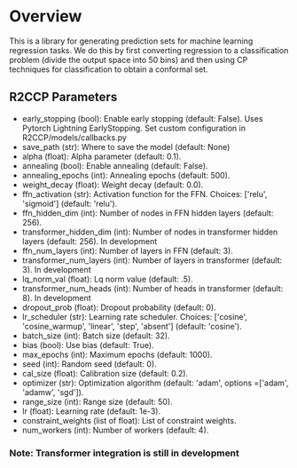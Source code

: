 # Overview
This is a library for generating prediction sets for machine learning regression tasks. 
We do this by first converting regression to a classification problem (divide the output space into 50 bins) and then using CP techniques for
classification to obtain a conformal set.

## R2CCP Parameters
- early_stopping (bool): Enable early stopping (default: False). Uses Pytorch Lightning EarlyStopping. Set custom configuration in R2CCP/models/callbacks.py
- save_path (str): Where to save the model (default: None)
- alpha (float): Alpha parameter (default: 0.1).
- annealing (bool): Enable annealing (default: False).
- annealing_epochs (int): Annealing epochs (default: 500).
- weight_decay (float): Weight decay (default: 0.0).
- ffn_activation (str): Activation function for the FFN. Choices: ['relu', 'sigmoid'] (default: 'relu').
- ffn_hidden_dim (int): Number of nodes in FFN hidden layers (default: 256).
- transformer_hidden_dim (int): Number of nodes in transformer hidden layers (default: 256). In development
- ffn_num_layers (int): Number of layers in FFN (default: 3).
- transformer_num_layers (int): Number of layers in transformer (default: 3). In development
- lq_norm_val (float): Lq norm value (default: .5).
- transformer_num_heads (int): Number of heads in transformer (default: 8). In development
- dropout_prob (float): Dropout probability (default: 0).
- lr_scheduler (str): Learning rate scheduler. Choices: ['cosine', 'cosine_warmup', 'linear', 'step', 'absent'] (default: 'cosine').
- batch_size (int): Batch size (default: 32).
- bias (bool): Use bias (default: True).
- max_epochs (int): Maximum epochs (default: 1000).
- seed (int): Random seed (default: 0).
- cal_size (float): Calibration size (default: 0.2).
- optimizer (str): Optimization algorithm (default: 'adam', options =['adam', 'adamw', 'sgd']).
- range_size (int): Range size (default: 50).
- lr (float): Learning rate (default: 1e-3).
- constraint_weights (list of float): List of constraint weights.
- num_workers (int): Number of workers (default: 4).

### Note: Transformer integration is still in development